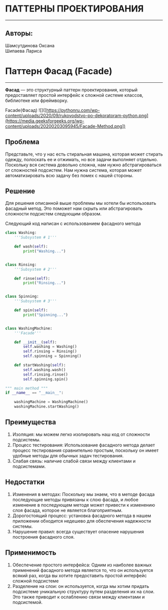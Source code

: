 ПАТТЕРНЫ ПРОЕКТИРОВАНИЯ
=======================

* * *

Авторы:
-------

Шамсутдинова Оксана  
Шипаева Лариса

Паттерн Фасад (Facade)
=============================

* * *

**Фасад** — это структурный паттерн проектирования, который предоставляет простой интерфейс к сложной системе классов, библиотеке или фреймворку.

Facade(Фасад) ![]([https://pythonru.com/wp-content/uploads/2020/09/rukovodstvo-po-dekoratoram-python.png](https://media.geeksforgeeks.org/wp-content/uploads/20200203095945/Facade-Method.png])

Проблема
--------

Представьте, что у нас есть стиральная машина, которая может стирать одежду, полоскать ее и отжимать, но все задачи выполняет отдельно. Поскольку вся система довольно сложна, нам нужно абстрагироваться от сложностей подсистем. Нам нужна система, которая может автоматизировать всю задачу без помех с нашей стороны.

Решение
--------

Для решения описанной выше проблемы мы хотели бы использовать фасадный метод. Это поможет нам скрыть или абстрагировать сложности подсистем следующим образом.

Следующий код написан с использованием фасадного метода
```python
class Washing:
	'''Subsystem # 1'''

	def wash(self):
		print("Washing...")


class Rinsing:
	'''Subsystem # 2'''

	def rinse(self):
		print("Rinsing...")


class Spinning:
	'''Subsystem # 3'''

	def spin(self):
		print("Spinning...")


class WashingMachine:
	'''Facade'''

	def __init__(self):
		self.washing = Washing()
		self.rinsing = Rinsing()
		self.spinning = Spinning()

	def startWashing(self):
		self.washing.wash()
		self.rinsing.rinse()
		self.spinning.spin()

""" main method """
if __name__ == "__main__":

	washingMachine = WashingMachine()
	washingMachine.startWashing()
```

Преимущества
------------

1.  Изоляция: мы можем легко изолировать наш код от сложности подсистемы.
2.  Процесс тестирования: Использование фасадного метода делает процесс тестирования сравнительно простым, поскольку он имеет удобные методы для обычных задач тестирования.
3.  Слабая связь: наличие слабой связи между клиентами и подсистемами.

Недостатки
----------

1.  Изменения в методах: Поскольку мы знаем, что в методе фасада последующие методы привязаны к слою фасада, и любое изменение в последующем методе может привести к изменению слоя фасада, которое не является благоприятным.
2.  Дорогостоящий процесс: установка фасадного метода в нашем приложении обходится недешево для обеспечения надежности системы.
3.  Нарушение правил: всегда существует опасение нарушения построения фасадного слоя.

 Применимость
------------

1.  Обеспечение простого интерфейса: Одним из наиболее важных применений фасадного метода является то, что он используется всякий раз, когда вы хотите предоставить простой интерфейс сложной подсистеме
2.  Разделение на слои: он используется, когда мы хотим придать подсистеме уникальную структуру путем разделения их на слои. Это также приводит к ослаблению связи между клиентами и подсистемой.
